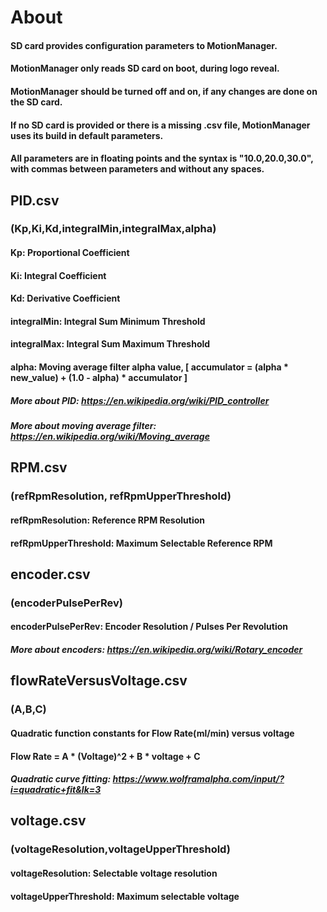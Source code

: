 # About
#### SD card provides configuration parameters to MotionManager.
#### MotionManager only reads SD card on boot, during logo reveal.
#### MotionManager should be turned off and on, if any changes are done on the SD card.
#### If no SD card is provided or there is a missing .csv file, MotionManager uses its build in default parameters.
#### All parameters are in floating points and the syntax is "10.0,20.0,30.0", with commas between parameters and without any spaces.


## PID.csv

### (Kp,Ki,Kd,integralMin,integralMax,alpha)
#### Kp: Proportional Coefficient
#### Ki: Integral Coefficient
#### Kd: Derivative Coefficient
#### integralMin: Integral Sum Minimum Threshold
#### integralMax: Integral Sum Maximum Threshold
#### alpha: Moving average filter alpha value, [ accumulator = (alpha * new_value) + (1.0 - alpha) * accumulator ]

##### More about PID: https://en.wikipedia.org/wiki/PID_controller
##### More about moving average filter: https://en.wikipedia.org/wiki/Moving_average

## RPM.csv

### (refRpmResolution, refRpmUpperThreshold)
#### refRpmResolution: Reference RPM Resolution
#### refRpmUpperThreshold: Maximum Selectable Reference RPM

## encoder.csv

### (encoderPulsePerRev)
#### encoderPulsePerRev: Encoder Resolution / Pulses Per Revolution

##### More about encoders: https://en.wikipedia.org/wiki/Rotary_encoder

## flowRateVersusVoltage.csv

### (A,B,C)
#### Quadratic function constants for Flow Rate(ml/min) versus voltage
#### Flow Rate = A * (Voltage)^2 + B * voltage + C

##### Quadratic curve fitting: https://www.wolframalpha.com/input/?i=quadratic+fit&lk=3

## voltage.csv

### (voltageResolution,voltageUpperThreshold)
#### voltageResolution: Selectable voltage resolution
#### voltageUpperThreshold: Maximum selectable voltage
